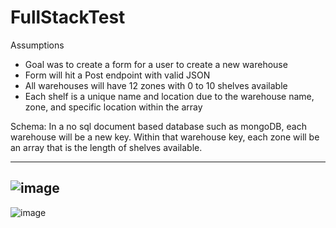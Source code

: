 # FullStackTest
Assumptions
- Goal was to create a form for a user to create a new warehouse
- Form will hit a Post endpoint with valid JSON
- All warehouses will have 12 zones with 0 to 10 shelves available
- Each shelf is a unique name and location due to the warehouse name, zone, and specific location within the array

Schema:
In a no sql document based database such as mongoDB, each warehouse will be a new key.
Within that warehouse key, each zone will be an array that is the length of shelves available.

---
![image](https://user-images.githubusercontent.com/78133003/234143753-41da81cc-a455-40d6-b712-20cc228663e5.png)
---
![image](https://user-images.githubusercontent.com/78133003/234143920-a10429b9-e121-4115-a52f-71f9bcc4d9dd.png)
